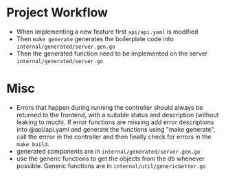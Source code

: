 # Project Workflow
- When implementing a new feature first `api/api.yaml` is modified
- Then `make generate` generates the boilerplate code into `internal/generated/server.gen.go`
- Then the generated function need to be implemented on the server `internal/generated/server.go`

# Misc
- Errors that happen during running the controller should always be returned to the frontend, with a suitable status and description (without leaking to much). If error functions are missing add error descriptions into @api/api.yaml and generate the functions using "make generate", call the errror in the controller and then finally check for errors in the `make build`.
- generated components are in `internal/generated/server.gen.go`
- use the generic functions to get the objects from the db whenever possible. Generic functions are in `internal/util/genericGetter.go`
